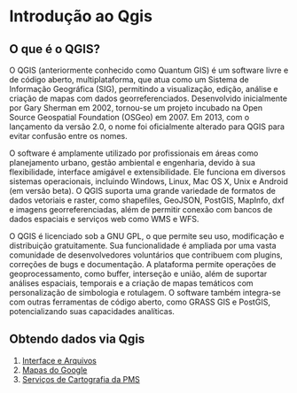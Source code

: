 # Introdução ao Qgis

## O que é o QGIS?

O QGIS (anteriormente conhecido como Quantum GIS) é um software livre e de código aberto, multiplataforma, que atua como um Sistema de Informação Geográfica (SIG), permitindo a visualização, edição, análise e criação de mapas com dados georreferenciados. Desenvolvido inicialmente por Gary Sherman em 2002, tornou-se um projeto incubado na Open Source Geospatial Foundation (OSGeo) em 2007. Em 2013, com o lançamento da versão 2.0, o nome foi oficialmente alterado para QGIS para evitar confusão entre os nomes.

O software é amplamente utilizado por profissionais em áreas como planejamento urbano, gestão ambiental e engenharia, devido à sua flexibilidade, interface amigável e extensibilidade. Ele funciona em diversos sistemas operacionais, incluindo Windows, Linux, Mac OS X, Unix e Android (em versão beta). O QGIS suporta uma grande variedade de formatos de dados vetoriais e raster, como shapefiles, GeoJSON, PostGIS, MapInfo, dxf e imagens georreferenciadas, além de permitir conexão com bancos de dados espaciais e serviços web como WMS e WFS.

O QGIS é licenciado sob a GNU GPL, o que permite seu uso, modificação e distribuição gratuitamente. Sua funcionalidade é ampliada por uma vasta comunidade de desenvolvedores voluntários que contribuem com plugins, correções de bugs e documentação. A plataforma permite operações de geoprocessamento, como buffer, interseção e união, além de suportar análises espaciais, temporais e a criação de mapas temáticos com personalização de simbologia e rotulagem. O software também integra-se com outras ferramentas de código aberto, como GRASS GIS e PostGIS, potencializando suas capacidades analíticas.

## Obtendo dados via Qgis

1. [Interface e Arquivos](./qgis_interface.md)
2. [Mapas do Google](./qgis_xyz_google.md)
3. [Serviços de Cartografia da PMS](./Cartografica_PMS.md)

